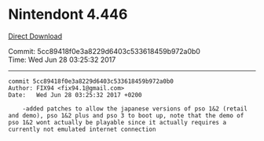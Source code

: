 # Nintendont 4.446
[Direct Download](./Nintendont.zip)

Commit: 5cc89418f0e3a8229d6403c533618459b972a0b0  
Time: Wed Jun 28 03:25:32 2017   

-----

```
commit 5cc89418f0e3a8229d6403c533618459b972a0b0
Author: FIX94 <fix94.1@gmail.com>
Date:   Wed Jun 28 03:25:32 2017 +0200

    -added patches to allow the japanese versions of pso 1&2 (retail and demo), pso 1&2 plus and pso 3 to boot up, note that the demo of pso 1&2 wont actually be playable since it actually requires a currently not emulated internet connection
```
